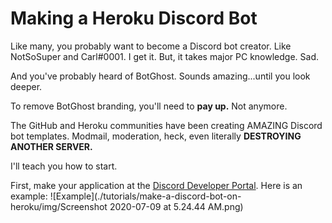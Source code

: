 # Making a Heroku Discord Bot

Like many, you probably want to become a Discord bot creator. Like NotSoSuper and Carl#0001. I get it.
But, it takes major PC knowledge. Sad.

And you've probably heard of BotGhost. Sounds amazing...until you look deeper.

To remove BotGhost branding, you'll need to **pay up.** Not anymore.

The GitHub and Heroku communities have been creating AMAZING Discord bot templates. Modmail, moderation, heck, even literally **DESTROYING ANOTHER SERVER.**

I'll teach you how to start.

First, make your application at the [Discord Developer Portal](https://discord.com/developers/applications).
Here is an example:
![Example](./tutorials/make-a-discord-bot-on-heroku/img/Screenshot 2020-07-09 at 5.24.44 AM.png)


